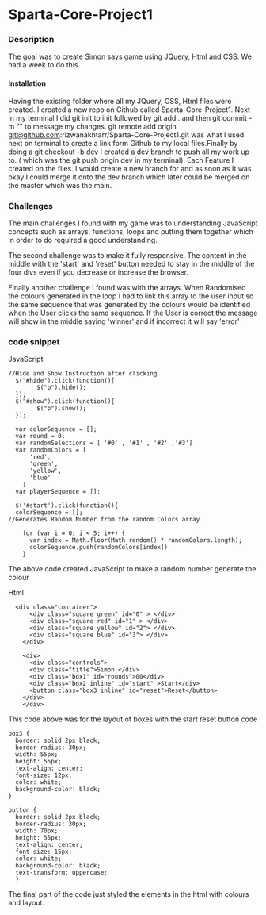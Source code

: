 # Sparta-Core-Project1

### Description

The goal was to create Simon says game using JQuery, Html and CSS. We had a week to do this

#### Installation
Having the existing folder where all my JQuery, CSS, Html files were created. I created a new repo on Github called Sparta-Core-Project1. Next in my terminal I did git init to init followed by git add . and then git commit -m "" to message my changes. git remote add origin git@github.com:rizwanakhtarr/Sparta-Core-Project1.git was what I used next on terminal to create a link form Github to my local files.Finally by doing a git checkout -b dev I created a dev branch to push all my work up to. ( which was the git push origin dev in my terminal). Each Feature I created on the files. I would create a new branch for and as soon as It was okay I could merge it onto the dev branch which later could be merged on the master which was the main.

### Challenges
The main challenges I found with my game was to understanding JavaScript concepts such as arrays, functions, loops and putting them together which in order to do required a good understanding.

The second challenge was to make it fully responsive. The content in the middle with the 'start' and 'reset' button needed to stay in the middle of the four divs even if you decrease or increase the browser.

Finally another challenge I found was with the arrays. When Randomised the colours generated in the loop I had to link this array to the user input so the same sequence that was generated by the colours would be identified when the User clicks the same sequence. If the User is correct the message will show in the middle saying 'winner' and if incorrect it will say 'error'

### code snippet

JavaScript

```
//Hide and Show Instruction after clicking
  $("#hide").click(function(){
        $("p").hide();
  });
  $("#show").click(function(){
        $("p").show();
  });

  var colorSequence = [];
  var round = 0;
  var randomSelections = [ '#0' , '#1' , '#2' ,'#3']
  var randomColors = [
      'red',
      'green',
      'yellow',
      'blue'
    ]
  var playerSequence = [];

  $('#start').click(function(){
  colorSequence = [];
//Generates Random Number from the random Colors array

    for (var i = 0; i < 5; i++) {
      var index = Math.floor(Math.random() * randomColors.length);
      colorSequence.push(randomColors[index])
    }

```

The above code created JavaScript to make a random number generate the colour

Html

```
  <div class="container">
      <div class="square green" id="0" > </div>
      <div class="square red" id="1" > </div>
      <div class="square yellow" id="2"> </div>
      <div class="square blue" id="3"> </div>
    </div>

    <div>
      <div class="controls">
      <div class="title">Simon </div>
      <div class="box1" id="rounds">00</div>
      <div class="box2 inline" id="start" >Start</div>
      <button class="box3 inline" id="reset">Reset</button>
    </div>
    </div>

```
This code above was for the layout of boxes with the start reset button code

```
box3 {
  border: solid 2px black;
  border-radius: 30px;
  width: 55px;
  height: 55px;
  text-align: center;
  font-size: 12px;
  color: white;
  background-color: black;
}

button {
  border: solid 2px black;
  border-radius: 30px;
  width: 70px;
  height: 55px;
  text-align: center;
  font-size: 15px;
  color: white;
  background-color: black;
  text-transform: uppercase;
  }

```

The final part of the code just styled the elements in the html with colours and layout.
